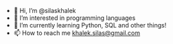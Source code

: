 - 👋 Hi, I’m @silaskhalek
- 👀 I’m interested in programming languages
- 🌱 I’m currently learning Python, SQL and other things!
- 📫 How to reach me khalek.silas@gmail.com
  

<!---
silaskhalek/silaskhalek is a ✨ special ✨ repository because its `README.md` (this file) appears on your GitHub profile.
You can click the Preview link to take a look at your changes.
--->
